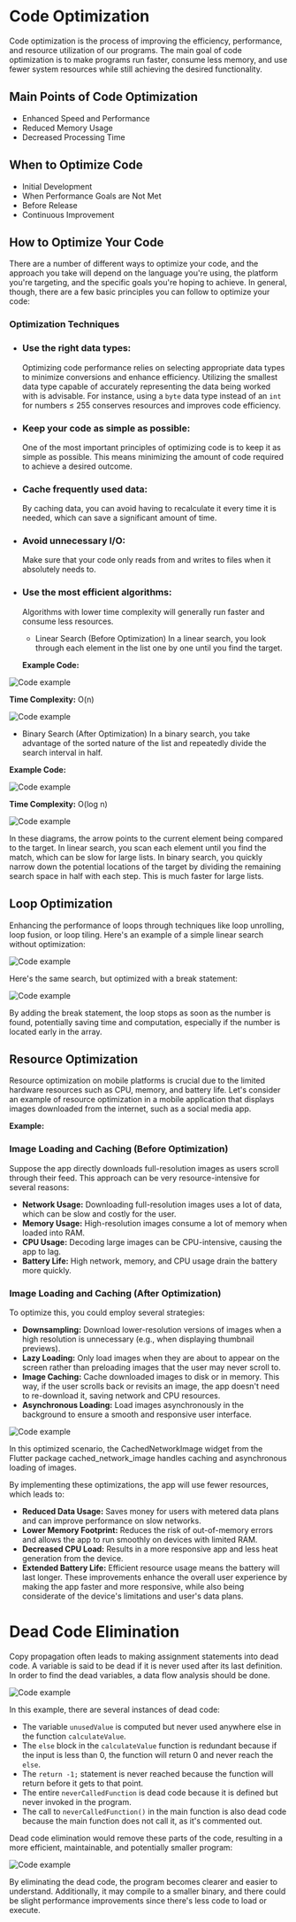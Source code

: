 # Code Optimization

Code optimization is the process of improving the efficiency, performance, and resource utilization of our programs. The main goal of code optimization is to make programs run faster, consume less memory, and use fewer system resources while still achieving the desired functionality.

## Main Points of Code Optimization

- Enhanced Speed and Performance
- Reduced Memory Usage
- Decreased Processing Time

## When to Optimize Code

- Initial Development
- When Performance Goals are Not Met
- Before Release
- Continuous Improvement

## How to Optimize Your Code

There are a number of different ways to optimize your code, and the approach you take will depend on the language you're using, the platform you're targeting, and the specific goals you're hoping to achieve. In general, though, there are a few basic principles you can follow to optimize your code:

### Optimization Techniques

- ### Use the right data types:
  Optimizing code performance relies on selecting appropriate data types to minimize conversions and enhance efficiency. Utilizing the smallest data type capable of accurately representing the data being worked with is advisable. For instance, using a `byte` data type instead of an `int` for numbers ≤ 255 conserves resources and improves code efficiency.
- ### Keep your code as simple as possible:
  One of the most important principles of optimizing code is to keep it as simple as possible. This means minimizing the amount of code required to achieve a desired outcome.
- ### Cache frequently used data: 
  By caching data, you can avoid having to recalculate it every time it is needed, which can save a significant amount of time.
- ### Avoid unnecessary I/O: 
  Make sure that your code only reads from and writes to files when it absolutely needs to.
- ### Use the most efficient algorithms: 
  Algorithms with lower time complexity will generally run faster and consume less resources.

  - Linear Search (Before Optimization)
In a linear search, you look through each element in the list one by one until you find the target.

  **Example Code:**

![Code example](https://github.com/eslam5elesawy/code_optimization/blob/b26964b50b55d0f32300994b6f785c7d5df99fee/linear_alg.png)

 **Time Complexity:** O(n)

![Code example](https://github.com/eslam5elesawy/code_optimization/blob/afcbe4a7f14c0226caa6f498c2ccc272f0c8be2f/linear_ex.png)


  - Binary Search (After Optimization)
In a binary search, you take advantage of the sorted nature of the list and repeatedly divide the search interval in half.

**Example Code:**

![Code example](https://github.com/eslam5elesawy/code_optimization/blob/afcbe4a7f14c0226caa6f498c2ccc272f0c8be2f/binary_alg.png)

   
 **Time Complexity:** O(log n)

 ![Code example](https://github.com/eslam5elesawy/code_optimization/blob/afcbe4a7f14c0226caa6f498c2ccc272f0c8be2f/linear_ex.png)


In these diagrams, the arrow points to the current element being compared to the target. In linear search, you scan each element until you find the match, which can be slow for large lists. In binary search, you quickly narrow down the potential locations of the target by dividing the remaining search space in half with each step. This is much faster for large lists.

## Loop Optimization
Enhancing the performance of loops through techniques like loop unrolling, loop fusion, or loop tiling.
Here's an example of a simple linear search without optimization:

 ![Code example](https://github.com/eslam5elesawy/code_optimization/blob/afcbe4a7f14c0226caa6f498c2ccc272f0c8be2f/loop_op.png)

Here's the same search, but optimized with a break statement:

 ![Code example](https://github.com/eslam5elesawy/code_optimization/blob/afcbe4a7f14c0226caa6f498c2ccc272f0c8be2f/loop_break.png)


By adding the break statement, the loop stops as soon as the number is found, potentially saving time and computation, especially if the number is located early in the array.

## Resource Optimization
Resource optimization on mobile platforms is crucial due to the limited hardware resources such as CPU, memory, and battery life. Let's consider an example of resource optimization in a mobile application that displays images downloaded from the internet, such as a social media app.

**Example:**
### Image Loading and Caching (Before Optimization)
Suppose the app directly downloads full-resolution images as users scroll through their feed. This approach can be very resource-intensive for several reasons:
- **Network Usage:** Downloading full-resolution images uses a lot of data, which can be slow and costly for the user.
- **Memory Usage:** High-resolution images consume a lot of memory when loaded into RAM.
- **CPU Usage:** Decoding large images can be CPU-intensive, causing the app to lag.
- **Battery Life:** High network, memory, and CPU usage drain the battery more quickly.

### Image Loading and Caching (After Optimization)
To optimize this, you could employ several strategies:
- **Downsampling:** Download lower-resolution versions of images when a high resolution is unnecessary (e.g., when displaying thumbnail previews).
- **Lazy Loading:** Only load images when they are about to appear on the screen rather than preloading images that the user may never scroll to.
- **Image Caching:** Cache downloaded images to disk or in memory. This way, if the user scrolls back or revisits an image, the app doesn't need to re-download it, saving network and CPU resources.
- **Asynchronous Loading:** Load images asynchronously in the background to ensure a smooth and responsive user interface.

 ![Code example](https://github.com/eslam5elesawy/code_optimization/blob/afcbe4a7f14c0226caa6f498c2ccc272f0c8be2f/Resource_op.png)

In this optimized scenario, the CachedNetworkImage widget from the Flutter package cached_network_image handles caching and asynchronous loading of images.

By implementing these optimizations, the app will use fewer resources, which leads to:
- **Reduced Data Usage:** Saves money for users with metered data plans and can improve performance on slow networks.
- **Lower Memory Footprint:** Reduces the risk of out-of-memory errors and allows the app to run smoothly on devices with limited RAM.
- **Decreased CPU Load:** Results in a more responsive app and less heat generation from the device.
- **Extended Battery Life:** Efficient resource usage means the battery will last longer.
These improvements enhance the overall user experience by making the app faster and more responsive, while also being considerate of the device's limitations and user's data plans.

# Dead Code Elimination
Copy propagation often leads to making assignment statements into dead code.
A variable is said to be dead if it is never used after its last definition.
In order to find the dead variables, a data flow analysis should be done.

 ![Code example](https://github.com/eslam5elesawy/code_optimization/blob/afcbe4a7f14c0226caa6f498c2ccc272f0c8be2f/dead_code.png)

In this example, there are several instances of dead code:

- The variable `unusedValue` is computed but never used anywhere else in the function `calculateValue`.
- The `else` block in the `calculateValue` function is redundant because if the input is less than 0, the function will return 0 and never reach the `else`.
- The `return -1;` statement is never reached because the function will return before it gets to that point.
- The entire `neverCalledFunction` is dead code because it is defined but never invoked in the program.
- The call to `neverCalledFunction()` in the main function is also dead code because the main function does not call it, as it's commented out.

Dead code elimination would remove these parts of the code, resulting in a more efficient, maintainable, and potentially smaller program:

 ![Code example](https://github.com/eslam5elesawy/code_optimization/blob/afcbe4a7f14c0226caa6f498c2ccc272f0c8be2f/dead_code_opd.png)

By eliminating the dead code, the program becomes clearer and easier to understand. Additionally, it may compile to a smaller binary, and there could be slight performance improvements since there's less code to load or execute.
